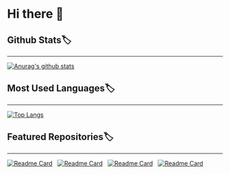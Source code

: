 # Hi there 👋

<!--
**vfdxvffd/vfdxvffd** is a ✨ _special_ ✨ repository because its `README.md` (this file) appears on your GitHub profile.

Here are some ideas to get you started:

- 🔭 I’m currently working on ...
- 🌱 I’m currently learning ...
- 👯 I’m looking to collaborate on ...
- 🤔 I’m looking for help with ...
- 💬 Ask me about ...
- 📫 How to reach me: ...  
- 😄 Pronouns: ...

⚡ Fun fact: ...
-->

## Github Stats:label:

------

[![Anurag's github stats](https://github-readme-stats.vercel.app/api?username=vfdxvffd&show_icons=true&theme=buefy&count_private=true&repo=github-readme-stats)](https://github.com/vfdxvffd)

## Most Used Languages:label:

------

[![Top Langs](https://github-readme-stats.vercel.app/api/top-langs/?username=vfdxvffd)](https://github.com/vfdxvffd )



## Featured Repositories:label:

------

[![Readme Card](https://github-readme-stats.vercel.app/api/pin/?username=vfdxvffd&repo=Summer)](https://github.com/vfdxvffd/Summer)&nbsp;&nbsp;&nbsp;[![Readme Card](https://github-readme-stats.vercel.app/api/pin/?username=vfdxvffd&repo=vfd-cloud)](https://github.com/vfdxvffd/vfd-cloud)&nbsp;&nbsp;&nbsp;[![Readme Card](https://github-readme-stats.vercel.app/api/pin/?username=vfdxvffd&repo=summer-vrpc)](https://github.com/vfdxvffd/summer-vrpc)&nbsp;&nbsp;&nbsp;[![Readme Card](https://github-readme-stats.vercel.app/api/pin/?username=vfdxvffd&repo=vrpc)](https://github.com/vfdxvffd/vrpc)

